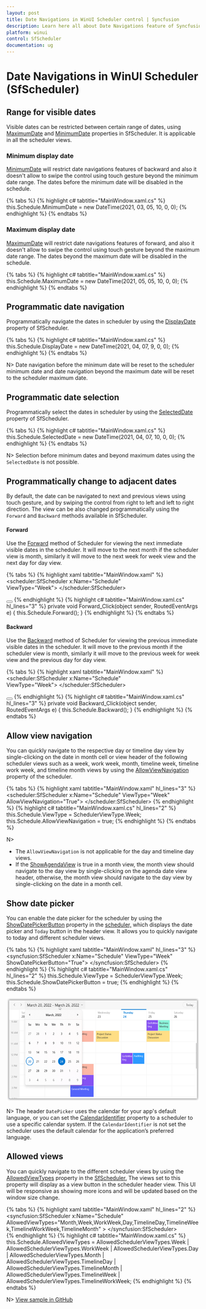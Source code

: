```yaml
---
layout: post
title: Date Navigations in WinUI Scheduler control | Syncfusion
description: Learn here all about Date Navigations feature of Syncfusion WinUI Scheduler(SfScheduler) control and more.
platform: winui
control: SfScheduler
documentation: ug
---
```


# Date Navigations in WinUI Scheduler (SfScheduler)

## Range for visible dates

Visible dates can be restricted between certain range of dates, using [MaximumDate](https://help.syncfusion.com/cr/winui/Syncfusion.UI.Xaml.Scheduler.SfScheduler.html#Syncfusion_UI_Xaml_Scheduler_SfScheduler_MaximumDate) and [MinimumDate](https://help.syncfusion.com/cr/winui/Syncfusion.UI.Xaml.Scheduler.SfScheduler.html#Syncfusion_UI_Xaml_Scheduler_SfScheduler_MinimumDate) properties in SfScheduler. It is applicable in all the scheduler views.

### Minimum display date

[MinimumDate](https://help.syncfusion.com/cr/winui/Syncfusion.UI.Xaml.Scheduler.SfScheduler.html#Syncfusion_UI_Xaml_Scheduler_SfScheduler_MinimumDate) will restrict date navigations features of backward and also it doesn't allow to swipe the control using touch gesture beyond the minimum date range. The dates before the minimum date will be disabled in the schedule.

{% tabs %}
{% highlight c# tabtitle="MainWindow.xaml.cs" %}
this.Schedule.MinimumDate = new DateTime(2021, 03, 05, 10, 0, 0);
{% endhighlight %}
{% endtabs %}

### Maximum display date

[MaximumDate](https://help.syncfusion.com/cr/winui/Syncfusion.UI.Xaml.Scheduler.SfScheduler.html#Syncfusion_UI_Xaml_Scheduler_SfScheduler_MaximumDate) will restrict date navigations features of forward, and also it doesn't allow to swipe the control using touch gesture beyond the maximum date range. The dates beyond the maximum date will be disabled in the schedule.

{% tabs %}
{% highlight c# tabtitle="MainWindow.xaml.cs" %}
this.Schedule.MaximumDate = new DateTime(2021, 05, 05, 10, 0, 0);
{% endhighlight %}
{% endtabs %}

## Programmatic date navigation

Programmatically navigate the dates in scheduler by using the [DisplayDate](https://help.syncfusion.com/cr/winui/Syncfusion.UI.Xaml.Scheduler.SfScheduler.html#Syncfusion_UI_Xaml_Scheduler_SfScheduler_DisplayDate) property of SfScheduler.

{% tabs %}
{% highlight c# tabtitle="MainWindow.xaml.cs" %}
this.Schedule.DisplayDate = new DateTime(2021, 04, 07, 9, 0, 0);
{% endhighlight %}
{% endtabs %}

N> Date navigation before the minimum date will be reset to the scheduler minimum date and date navigation beyond the maximum date will be reset to the scheduler maximum date.

## Programmatic date selection

Programmatically select the dates in scheduler by using the [SelectedDate](https://help.syncfusion.com/cr/winui/Syncfusion.UI.Xaml.Scheduler.SfScheduler.html#Syncfusion_UI_Xaml_Scheduler_SfScheduler_SelectedDate) property of SfScheduler.

{% tabs %}
{% highlight c# tabtitle="MainWindow.xaml.cs" %}
this.Schedule.SelectedDate = new DateTime(2021, 04, 07, 10, 0, 0);
{% endhighlight %}
{% endtabs %}

N> Selection before minimum dates and beyond maximum dates using the `SelectedDate` is not possible.

## Programmatically change to adjacent dates

By default, the date can be navigated to next and previous views using touch gesture, and by swiping the control from right to left and left to right direction. The view can be also changed programmatically using the `Forward` and `Backward` methods available in SfScheduler.

#### Forward

Use the [Forward](https://help.syncfusion.com/cr/winui/Syncfusion.UI.Xaml.Scheduler.SfScheduler.html#Syncfusion_UI_Xaml_Scheduler_SfScheduler_Forward) method of Scheduler for viewing the next immediate visible dates in the scheduler. It will move to the next month if the scheduler view is month, similarly it will move to the next week for week view and the next day for day view.

{% tabs %}
{% highlight xaml tabtitle="MainWindow.xaml" %}
<scheduler:SfScheduler x:Name="Schedule"  
                       ViewType="Week">
</scheduler:SfScheduler>

<Button x:Name="Forward"
        Content="Forward"
        Click="Forward_Click">
</Button>
{% endhighlight %}
{% highlight c# tabtitle="MainWindow.xaml.cs" hl_lines="3" %}
private void Forward_Click(object sender, RoutedEventArgs e)
{
    this.Schedule.Forward();
}
{% endhighlight %}
{% endtabs %}

#### Backward

Use the [Backward](https://help.syncfusion.com/cr/winui/Syncfusion.UI.Xaml.Scheduler.SfScheduler.html#Syncfusion_UI_Xaml_Scheduler_SfScheduler_Backward) method of Scheduler for viewing the previous immediate visible dates in the scheduler. It will move to the previous month if the scheduler view is month, similarly it will move to the previous week for week view and the previous day for day view.

{% tabs %}
{% highlight xaml tabtitle="MainWindow.xaml" %}
<scheduler:SfScheduler x:Name="Schedule"  
                       ViewType="Week">
</scheduler:SfScheduler>

<Button x:Name="Backward"
        Content="Backward"
        Click="Backward_Click">
</Button>
{% endhighlight %}
{% highlight c# tabtitle="MainWindow.xaml.cs" hl_lines="3" %}
private void Backward_Click(object sender, RoutedEventArgs e)
{
    this.Schedule.Backward();
}
{% endhighlight %}
{% endtabs %}

## Allow view navigation

You can quickly navigate to the respective day or timeline day view by single-clicking on the date in month cell or view header of the following scheduler views such as a week, work week, month, timeline week, timeline work week, and timeline month views by using the [AllowViewNavigation](https://help.syncfusion.com/cr/winui/Syncfusion.UI.Xaml.Scheduler.SfScheduler.html#Syncfusion_UI_Xaml_Scheduler_SfScheduler_AllowViewNavigation) property of the scheduler.

{% tabs %}
{% highlight xaml tabtitle="MainWindow.xaml" hl_lines="3" %}
<scheduler:SfScheduler  x:Name="Schedule"
                        ViewType="Week"
                        AllowViewNavigation="True">
</scheduler:SfScheduler>
{% endhighlight %}
{% highlight c# tabtitle="MainWindow.xaml.cs" hl_lines="2" %}
this.Schedule.ViewType = SchedulerViewType.Week;
this.Schedule.AllowViewNavigation = true;
{% endhighlight %}
{% endtabs %}

N>
* The `AllowViewNavigation` is not applicable for the day and timeline day views.
* If the [ShowAgendaView](https://help.syncfusion.com/winui/scheduler/month-view#month-agenda-view) is true in a month view, the month view should navigate to the day view by single-clicking on the agenda date view header, otherwise, the month view should navigate to the day view by single-clicking on the date in a month cell.

## Show date picker
You can enable the date picker for the scheduler by using the [ShowDatePickerButton](https://help.syncfusion.com/cr/winui/Syncfusion.UI.Xaml.Scheduler.SfScheduler.html#Syncfusion_UI_Xaml_Scheduler_SfScheduler_ShowDatePickerButton) property in the [scheduler,](https://help.syncfusion.com/cr/winui/Syncfusion.UI.Xaml.Scheduler.SfScheduler.html) which displays the date picker and `Today` button in the header view. It allows you to quickly navigate to today and different scheduler views.

{% tabs %}
{% highlight xaml tabtitle="MainWindow.xaml" hl_lines="3" %}
<syncfusion:SfScheduler x:Name="Schedule" 
                        ViewType="Week"
                        ShowDatePickerButton="True">
</syncfusion:SfScheduler>
{% endhighlight %}
{% highlight c# tabtitle="MainWindow.xaml.cs" hl_lines="2" %}
this.Schedule.ViewType = SchedulerViewType.Week;
this.Schedule.ShowDatePickerButton = true;
{% endhighlight %}
{% endtabs %}

![Show date picker in WinUI scheduler header](Date-Navigations-Images/Show-Date-Picker.png)

N> The header `DatePicker` uses the calendar for your app's default language, or you can set the [CalendarIdentifier](https://help.syncfusion.com/cr/winui/Syncfusion.UI.Xaml.Scheduler.SfScheduler.html#Syncfusion_UI_Xaml_Scheduler_SfScheduler_CalendarIdentifier) property to a scheduler to use a specific calendar system. If the `CalendarIdentifier` is not set the scheduler uses the default calendar for the application’s preferred language.

## Allowed views
You can quickly navigate to the different scheduler views by using the [AllowedViewTypes](https://help.syncfusion.com/cr/winui/Syncfusion.UI.Xaml.Scheduler.SfScheduler.html#Syncfusion_UI_Xaml_Scheduler_SfScheduler_AllowedViewTypes) property in the [SfScheduler.](https://help.syncfusion.com/cr/winui/Syncfusion.UI.Xaml.Scheduler.SfScheduler.html) The views set to this property will display as a view button in the scheduler header view. This UI will be responsive as showing more icons and will be updated based on the window size change.

{% tabs %}
{% highlight xaml tabtitle="MainWindow.xaml" hl_lines="2" %}
<syncfusion:SfScheduler x:Name="Schedule" 
                        AllowedViewTypes="Month,Week,WorkWeek,Day,TimelineDay,TimelineWeek,TimelineWorkWeek,TimelineMonth" >
</syncfusion:SfScheduler>                        
{% endhighlight %}
{% highlight c# tabtitle="MainWindow.xaml.cs" %}
this.Schedule.AllowedViewTypes = AllowedSchedulerViewTypes.Week | AllowedSchedulerViewTypes.WorkWeek | AllowedSchedulerViewTypes.Day | AllowedSchedulerViewTypes.Month | AllowedSchedulerViewTypes.TimelineDay | AllowedSchedulerViewTypes.TimelineMonth | AllowedSchedulerViewTypes.TimelineWeek | AllowedSchedulerViewTypes.TimelineWorkWeek;
{% endhighlight %}
{% endtabs %}

N> [View sample in GitHub](https://github.com/SyncfusionExamples/WinUI-Scheduler-Examples/tree/main/AllowedViews)